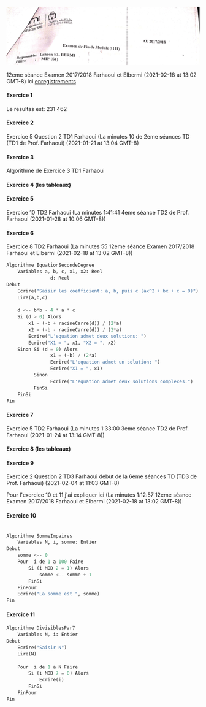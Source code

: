 ![image](exams1.png)

12eme séance  Examen 2017/2018 Farhaoui et Elbermi  (2021-02-18 at 13:02 GMT-8)
ici  [enregistrements](https://drive.google.com/drive/u/1/folders/1z0yDKqcQeFtvZ0eIDWyiyDlmmMd84Fl_)
#### Exercice 1
Le resultas est:
231
462
#### Exercice 2
Exercice 5 Question 2 TD1 Farhaoui (La minutes 10 de 2eme séances TD (TD1 de Prof. Farhaoui) (2021-01-21 at 13:04 GMT-8)
#### Exercice 3
Algorithme de Exercice 3 TD1 Farhaoui
#### Exercice 4 (les tableaux)
#### Exercice 5
Exercice 10 TD2 Farhaoui (La minutes 1:41:41 4eme séance TD2 de Prof. Farhaoui  (2021-01-28 at 10:06 GMT-8))
#### Exercice 6
Exercice 8 TD2 Farhaoui (La minutes 55 12eme séance  Examen 2017/2018 Farhaoui et Elbermi  (2021-02-18 at 13:02 GMT-8))
```python
Algorithme EquationSecondeDegree
	Variables a, b, c, x1, x2: Reel
				d: Reel
Debut
	Ecrire("Saisir les coefficient: a, b, puis c (ax^2 + bx + c = 0)")
	Lire(a,b,c)
	
	d <-- b*b - 4 * a * c
	Si (d > 0) Alors
		x1 = (-b + racineCarre(d)) / (2*a)
		x2 = (-b - racineCarre(d)) / (2*a)
		Ecrire("L'equation admet deux solutions: ")
		Ecrire("X1 = ", x1, "X2 = ", x2)
	Sinon Si (d = 0) Alors
				x1 = (-b) / (2*a)
				Ecrire("L'equation admet un solution: ")
				Ecrire("X1 = ", x1)
		  Sinon
		  		Ecrire("L'equation admet deux solutions complexes.")
		  FinSi
	FinSi
Fin
```
#### Exercice 7
Exercice 5 TD2 Farhaoui (La minutes 1:33:00 3eme séance TD2 de Prof. Farhaoui (2021-01-24 at 13:14 GMT-8))
#### Exercice 8 (les tableaux)
#### Exercice 9
Exercice 2 Question 2 TD3 Farhaoui debut de la 6eme séances TD (TD3 de Prof. Farhaoui) (2021-02-04 at 11:03 GMT-8)

Pour l'exercice 10 et 11 j'ai expliquer ici
(La minutes 1:12:57 12eme séance  Examen 2017/2018 Farhaoui et Elbermi  (2021-02-18 at 13:02 GMT-8))
#### Exercice 10 
```python
 
Algorithme SommeImpaires
	Variables N, i, somme: Entier
Debut
	somme <-- 0
	Pour  i de 1 a 100 Faire
		Si (i MOD 2 = 1) Alors
			somme <-- somme + 1
		FinSi
	FinPour
	Ecrire("La somme est ", somme)
Fin
```


#### Exercice 11
```python
Algorithme DivisiblesPar7
	Variables N, i: Entier
Debut
	Ecrire("Saisir N")
	Lire(N)
	
	Pour  i de 1 a N Faire
		Si (i MOD 7 = 0) Alors
			Ecrire(i)
		FinSi
	FinPour
Fin
```
